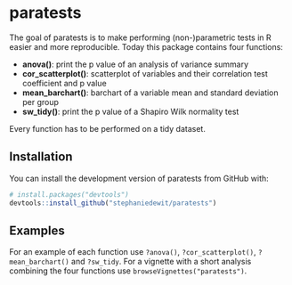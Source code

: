 
<!-- README.md is generated from README.Rmd. Please edit that file -->

# paratests

<!-- badges: start -->
<!-- badges: end -->

The goal of paratests is to make performing (non-)parametric tests in R
easier and more reproducible. Today this package contains four
functions:

-   **anova()**: print the p value of an analysis of variance summary
-   **cor_scatterplot()**: scatterplot of variables and their
    correlation test coefficient and p value
-   **mean_barchart()**: barchart of a variable mean and standard
    deviation per group
-   **sw_tidy()**: print the p value of a Shapiro Wilk normality test

Every function has to be performed on a tidy dataset.

## Installation

You can install the development version of paratests from GitHub with:

``` r
# install.packages("devtools")
devtools::install_github("stephaniedewit/paratests")
```

## Examples

For an example of each function use `?anova()`, `?cor_scatterplot()`,
`?mean_barchart()` and `?sw_tidy`. For a vignette with a short analysis
combining the four functions use `browseVignettes("paratests")`.
